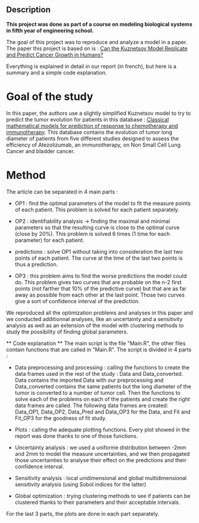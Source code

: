 ## Description

**This project was done as part of a course on modeling biological systems in fifth year of engineering school.**

The goal of this project was to reproduce and analyze a model in a paper. The paper this project is based on is : [Can the Kuznetsov Model Replicate and Predict Cancer
Growth in Humans?](https://link.springer.com/article/10.1007/s11538-022-01075-7)

Everything is explained in detail in our report (in french), but here is a summary and a simple code explanation.

# Goal of the study

In this paper, the authors use a slightly simplified Kuznetsov model to try to predict the tumor evolution for patients in this database : [Classical mathematical models for prediction of response to chemotherapy and immunotherapy](https://journals.plos.org/ploscompbiol/article?id=10.1371/journal.pcbi.1009822#pcbi.1009822.s006). This database contains the evolution of tumor long diameter of patients from five different studies designed to assess the efficiency of Atezolizumab, an immunotherapy, on Non Small Cell Lung Cancer and bladder cancer. 

# Method

The article can be separated in 4 main parts : 

- OP1 : find the optimal parameters of the model to fit the measure points of each patient. This problem is solved for each patient separately.
  
- OP2 : identifiability analysis -> finding the maximal and minimal parameters so that the resulting curve is close to the optimal curve (close by 20%). This problem is solved 6 times (1 time for each parameter) for each patient.
  
- predictions : solve OP1 without taking into consideration the last two points of each patient. The curve at the time of the last two points is thus a prediction.
- OP3 : this problem aims to find the worse predictions the model could do. This problem gives two curves that are probable on the n-2 first points (not farther that 10% of the predictive curve) but that are as far away as possible from each other at the last point. Those two curves give a sort of confidence interval of the prediction.

We reproduced all the optimization problems and analyses in this paper and we conducted additionnal analyses, like an uncertainty and a sensitivity analysis as well as an extension of the model with clustering methods to study the possibility of finding global parameters. 

** Code explanation **
The main script is the file "Main.R", the other files contain functions that are called in "Main.R". The script is divided in 4 parts : 

- Data preprocessing and processing : calling the functions to create the data frames used in the rest of the study : Data and Data_converted. Data contains the imported Data with our preprocessing and Data_converted contains the same patients but the long diameter of the tumor is converted to a number of tumor cell. Then the functions to solve each of the problems on each of the patients and create the right data frames are called. The following data frames are created: Data_OP1, Data_OP2, Data_Pred and Data_OP3 for the Data, and Fit and Fit_OP3 for the goodness of fit study.

- Plots : calling the adequate plotting functions. Every plot showed in the report was done thanks to one of those functions.

- Uncertainty analysis : we used a uniforme distribution between -2mm and 2mm to model the measure uncertainties, and we then propagated those uncertainties to analyse their effect on the predictions and their confidence interval.

- Sensitivity analysis : local unidimensional and global multidimensional sensitivity analysis (using Sobol indices for the latter)

- Global optimization : trying clustering methods to see if patients can be clustered thanks to their parameters and their acceptable intervals.

For the last 3 parts, the plots are done in each part separately.


